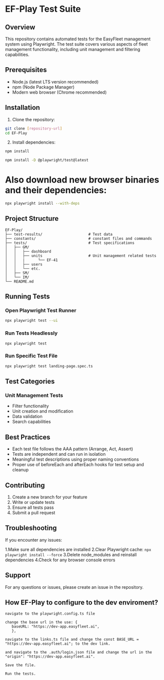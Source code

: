 # EF-Play Test Suite

## Overview
This repository contains automated tests for the EasyFleet management system using Playwright. The test suite covers various aspects of fleet management functionality, including unit management and filtering capabilities.

## Prerequisites
- Node.js (latest LTS version recommended)
- npm (Node Package Manager)
- Modern web browser (Chrome recommended)

## Installation

1. Clone the repository:
```bash
git clone [repository-url]
cd EF-Play
```

2. Install dependencies:
```bash
npm install
```
```bash
npm install -D @playwright/test@latest
``` 
# Also download new browser binaries and their dependencies:

```bash
npx playwright install --with-deps
``` 

## Project Structure
```
EF-Play/
├── test-results/                     # Test data 
├── constants/                        # constant files and commands
├── tests/                            # Test specifications
│   ├── GM/                    
│   │   ├── dashboard
│   │   ├── units                     # Unit management related tests
│   │   |      └── EF-41              
│   │   ├── users 
│   │   └── etc.           
│   ├── SM/                            
│   └── IM/               
└── README.md
```

## Running Tests

### Open Playwright Test Runner
```bash
npx playwright test --ui
```

### Run Tests Headlessly
```bash
npx playwright test
```

### Run Specific Test File
```bash
npx playwright test landing-page.spec.ts
```

## Test Categories

### Unit Management Tests
- Filter functionality
- Unit creation and modification
- Data validation
- Search capabilities

## Best Practices
- Each test file follows the AAA pattern (Arrange, Act, Assert)
- Tests are independent and can run in isolation
- Meaningful test descriptions using proper naming conventions
- Proper use of beforeEach and afterEach hooks for test setup and cleanup

## Contributing
1. Create a new branch for your feature
2. Write or update tests
3. Ensure all tests pass
4. Submit a pull request

## Troubleshooting
If you encounter any issues:

1.Make sure all dependencies are installed
2.Clear Playwright cache: ```npx playwright install --force```
3.Delete node_modules and reinstall dependencies
4.Check for any browser console errors

## Support
For any questions or issues, please create an issue in the repository.


## How EF-Play to configure to the dev enviroment?

```1. 
navigate to the playwright.config.ts file
```
```2.
change the base url in the use: {
   baseURL: "https://dev-app.easyfleet.ai",
   },
```
```3.
navigate to the links.ts file and change the const BASE_URL = "https://dev-app.easyfleet.ai"; to the dev link.
```
```4.
and navigate to the .auth/login.json file and change the url in the "origin": "https://dev-app.easyfleet.ai".
```
```5.
Save the file.
```
```6.
Run the tests.
```


